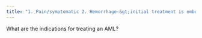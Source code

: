 ```yaml
---
title: "1. Pain/symptomatic 2. Hemorrhage-&gt;initial treatment is embolization 3. &gt; or = 4 cm get embolization or partial nephrectomy 4. Contains an aneurysmal vessel-&gt;tx"
---
```

What are the indications for treating an AML?

